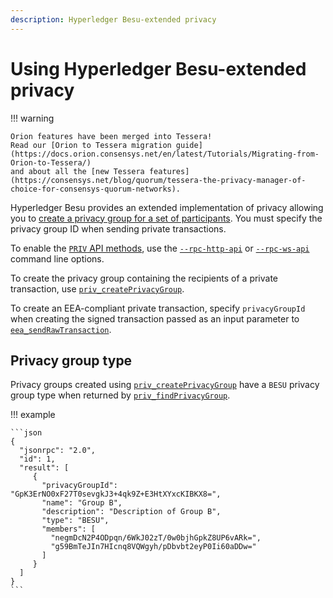 ```yaml
---
description: Hyperledger Besu-extended privacy
---
```


# Using Hyperledger Besu-extended privacy

!!! warning

    Orion features have been merged into Tessera!
    Read our [Orion to Tessera migration guide](https://docs.orion.consensys.net/en/latest/Tutorials/Migrating-from-Orion-to-Tessera/)
    and about all the [new Tessera features](https://consensys.net/blog/quorum/tessera-the-privacy-manager-of-choice-for-consensys-quorum-networks).

Hyperledger Besu provides an extended implementation of privacy allowing you to
[create a privacy group for a set of participants](../../Concepts/Privacy/Privacy-Groups.md). You
must specify the privacy group ID when sending private transactions.

To enable the [`PRIV` API methods](../../Reference/API-Methods.md#priv-methods), use the
[`--rpc-http-api`](../../Reference/CLI/CLI-Syntax.md#rpc-http-api) or
[`--rpc-ws-api`](../../Reference/CLI/CLI-Syntax.md#rpc-ws-api) command line options.

To create the privacy group containing the recipients of a private transaction, use
[`priv_createPrivacyGroup`](../../Reference/API-Methods.md#priv_createprivacygroup).

To create an EEA-compliant private transaction, specify `privacyGroupId` when creating the signed
transaction passed as an input parameter to
[`eea_sendRawTransaction`](../../Reference/API-Methods.md#eea_sendrawtransaction).

## Privacy group type

Privacy groups created using
[`priv_createPrivacyGroup`](../../Reference/API-Methods.md#priv_createprivacygroup)
have a `BESU` privacy group type when returned by
[`priv_findPrivacyGroup`](../../Reference/API-Methods.md#priv_findprivacygroup).

!!! example

    ```json
    {
      "jsonrpc": "2.0",
      "id": 1,
      "result": [
         {
           "privacyGroupId": "GpK3ErNO0xF27T0sevgkJ3+4qk9Z+E3HtXYxcKIBKX8=",
           "name": "Group B",
           "description": "Description of Group B",
           "type": "BESU",
           "members": [
             "negmDcN2P4ODpqn/6WkJ02zT/0w0bjhGpkZ8UP6vARk=",
             "g59BmTeJIn7HIcnq8VQWgyh/pDbvbt2eyP0Ii60aDDw="
           ]
         }
      ]
    }
    ```

